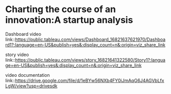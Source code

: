 # Charting the course of an innovation:A startup analysis


Dashboard video link::https://public.tableau.com/views/Dashboard_16821637621970/Dashboard1?:language=en-US&publish=yes&:display_count=n&:origin=viz_share_link

story video link::https://public.tableau.com/views/story_16821641322580/Story1?:language=en-US&publish=yes&:display_count=n&:origin=viz_share_link

video documentation link::https://drive.google.com/file/d/1eBYw56NXb4FY0iJmAqG6J4AGVbLfxLgW/view?usp=drivesdk 
